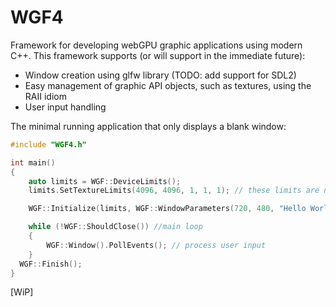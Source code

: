 # WGF4
Framework for developing webGPU graphic applications using modern C++. This framework supports (or will support in the immediate future):

 - Window creation using glfw library (TODO: add support for SDL2)
 - Easy management of graphic API objects, such as textures, using the RAII idiom
 - User input handling

The minimal running application that only displays a blank window:

~~~C++
#include "WGF4.h"

int main()
{
	auto limits = WGF::DeviceLimits();
	limits.SetTextureLimits(4096, 4096, 1, 1, 1); // these limits are needed for the initialization of screen buffer

	WGF::Initialize(limits, WGF::WindowParameters(720, 480, "Hello World")); // initialize framework and window

	while (!WGF::ShouldClose()) //main loop
	{
		WGF::Window().PollEvents(); // process user input
	}
  WGF::Finish();
}
~~~
[WiP]

